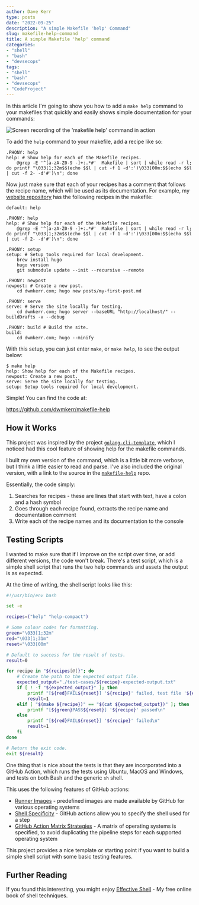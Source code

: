 ```yaml
---
author: Dave Kerr
type: posts
date: "2022-09-25"
description: "A simple Makefile 'help' Command"
slug: makefile-help-command
title: A simple Makefile 'help' command
categories:
- "shell"
- "bash"
- "devsecops"
tags:
- "shell"
- "bash"
- "devsecops"
- "CodeProject"
---
```


In this article I'm going to show you how to add a `make help` command to your makefiles that quickly and easily shows simple documentation for your commands:

![Screen recording of the 'makefile help' command in action](./images/demo.svg)

To add the `help` command to your makefile, add a recipe like so:

```make
.PHONY: help
help: # Show help for each of the Makefile recipes.
	@grep -E '^[a-zA-Z0-9 -]+:.*#'  Makefile | sort | while read -r l; do printf "\033[1;32m$$(echo $$l | cut -f 1 -d':')\033[00m:$$(echo $$l | cut -f 2- -d'#')\n"; done
```

Now just make sure that each of your recipes has a comment that follows the recipe name, which will be used as its documentation. For example, my [website repository](https://github.com/dwmkerr/dwmkerr.com) has the following recipes in the makefile:

```make
default: help

.PHONY: help
help: # Show help for each of the Makefile recipes.
	@grep -E '^[a-zA-Z0-9 -]+:.*#'  Makefile | sort | while read -r l; do printf "\033[1;32m$$(echo $$l | cut -f 1 -d':')\033[00m:$$(echo $$l | cut -f 2- -d'#')\n"; done

.PHONY: setup
setup: # Setup tools required for local development.
	brew install hugo
	hugo version
	git submodule update --init --recursive --remote

.PHONY: newpost
newpost: # Create a new post.
	cd dwmkerr.com; hugo new posts/my-first-post.md

.PHONY: serve
serve: # Serve the site locally for testing.
	cd dwmkerr.com; hugo server --baseURL "http://localhost/" --buildDrafts -v --debug

.PHONY: build # Build the site.
build:
	cd dwmkerr.com; hugo --minify
```

With this setup, you can just enter `make`, or `make help`, to see the output below:

```
$ make help
help: Show help for each of the Makefile recipes.
newpost: Create a new post.
serve: Serve the site locally for testing.
setup: Setup tools required for local development.
```

Simple! You can find the code at:

https://github.com/dwmkerr/makefile-help

## How it Works

This project was inspired by the project [`golang-cli-template`](https://github.com/FalcoSuessgott/golang-cli-template), which I noticed had this cool feature of showing help for the makefile commands.

I built my own version of the command, which is a little bit more verbose, but I think a little easier to read and parse. I've also included the original version, with a link to the source in the [`makefile-help`](https://github.com/dwmkerr/makefile-help) repo.

Essentially, the code simply:

1. Searches for recipes - these are lines that start with text, have a colon and a hash symbol
2. Goes through each recipe found, extracts the recipe name and documentation comment
3. Write each of the recipe names and its documentation to the console

## Testing Scripts

I wanted to make sure that if I improve on the script over time, or add different versions, the code won't break. There's a test script, which is a simple shell script that runs the two help commands and assets the output is as expected.

At the time of writing, the shell script looks like this:

```bash
#!/usr/bin/env bash

set -e

recipes=("help" "help-compact")

# Some colour codes for formatting.
green="\033[1;32m"
red="\033[1;31m"
reset="\033[00m"

# Default to success for the result of tests.
result=0

for recipe in "${recipes[@]}"; do
    # Create the path to the expected output file.
    expected_output="./test-cases/${recipe}-expected-output.txt"
    if [ ! -f "${expected_output}" ]; then
        printf "[${red}FAIL${reset}] '${recipe}' failed, test file '${expected_output}' not found\n"
        result=1
    elif [ "$(make ${recipe})" == "$(cat ${expected_output})" ]; then
        printf "[${green}PASS${reset}] '${recipe}' passed\n"
    else
        printf "[${red}FAIL${reset}] '${recipe}' failed\n"
        result=1
    fi
done

# Return the exit code.
exit ${result}
```

One thing that is nice about the tests is that they are incorporated into a GitHub Action, which runs the tests using Ubuntu, MacOS and Windows, and tests on both Bash and the generic `sh` shell.

This uses the following features of GitHub actions:

- [Runner Images](https://docs.github.com/en/actions/using-github-hosted-runners/about-github-hosted-runners#supported-runners-and-hardware-resources) - predefined images are made available by GitHub for various operating systems
- [Shell Specificity](https://docs.github.com/en/actions/using-workflows/workflow-syntax-for-github-actions#jobsjob_idstepsshell) - GitHub actions allow you to specify the shell used for a step
- [GitHub Action Matrix Strategies](https://docs.github.com/en/actions/using-jobs/using-a-matrix-for-your-jobs) - A matrix of operating systems is specified, to avoid duplicating the pipeline steps for each supported operating system

This project provides a nice template or starting point if you want to build a simple shell script with some basic testing features.

## Further Reading

If you found this interesting, you might enjoy [Effective Shell](https://effective-shell.com) - My free online book of shell techniques.

